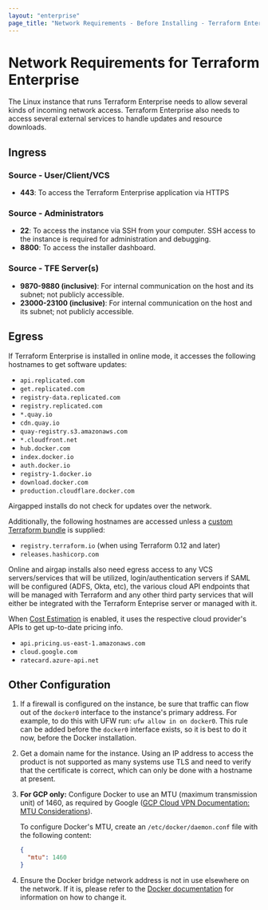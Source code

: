 ```yaml
---
layout: "enterprise"
page_title: "Network Requirements - Before Installing - Terraform Enterprise"
---
```


# Network Requirements for Terraform Enterprise

The Linux instance that runs Terraform Enterprise needs to allow several kinds of incoming network access. Terraform Enterprise also needs to access several external services to handle updates and resource downloads.

## Ingress

### Source - User/Client/VCS

* **443**: To access the Terraform Enterprise application via HTTPS

### Source - Administrators

* **22**: To access the instance via SSH from your computer. SSH access to the instance is required for administration and debugging.
* **8800**: To access the installer dashboard.

### Source - TFE Server(s)
* **9870-9880 (inclusive)**: For internal communication on the host and its subnet; not publicly accessible.
* **23000-23100 (inclusive)**: For internal communication on the host and its subnet; not publicly accessible.

## Egress

If Terraform Enterprise is installed in online mode, it accesses the following hostnames to get software updates:

* `api.replicated.com`
* `get.replicated.com`
* `registry-data.replicated.com`
* `registry.replicated.com`
* `*.quay.io`
* `cdn.quay.io`
* `quay-registry.s3.amazonaws.com`
* `*.cloudfront.net`
* `hub.docker.com`
* `index.docker.io`
* `auth.docker.io`
* `registry-1.docker.io`
* `download.docker.com`
* `production.cloudflare.docker.com`

Airgapped installs do not check for updates over the network.

Additionally, the following hostnames are accessed unless a
[custom Terraform bundle](/docs/cloud/run/install-software.html#custom-and-community-providers)
is supplied:

* `registry.terraform.io` (when using Terraform 0.12 and later)
* `releases.hashicorp.com`

Online and airgap installs also need egress access to any VCS servers/services that will be utilized, login/authentication servers if SAML will be configured (ADFS, Okta, etc), the various cloud API endpoints that will be managed with Terraform and any other third party services that will either be integrated with the Terraform Enteprise server or managed with it.

When [Cost Estimation](/docs/enterprise/admin/integration.html#cost-estimation-integration) is enabled, it uses the respective cloud provider's APIs to get up-to-date pricing info.

* `api.pricing.us-east-1.amazonaws.com`
* `cloud.google.com`
* `ratecard.azure-api.net`

## Other Configuration

1. If a firewall is configured on the instance, be sure that traffic can flow out of the `docker0` interface to the instance's primary address. For example, to do this with UFW run: `ufw allow in on docker0`. This rule can be added before the `docker0` interface exists, so it is best to do it now, before the Docker installation.
1. Get a domain name for the instance. Using an IP address to access the product is not supported as many systems use TLS and need to verify that the certificate is correct, which can only be done with a hostname at present.
1. **For GCP only:** Configure Docker to use an MTU (maximum transmission unit) of 1460, as required by Google ([GCP Cloud VPN Documentation: MTU Considerations](https://cloud.google.com/vpn/docs/concepts/mtu-considerations)).

    To configure Docker's MTU, create an `/etc/docker/daemon.conf` file with the following content:

    ```json
    {
      "mtu": 1460
    }
    ```

1. Ensure the Docker bridge network address is not in use elsewhere on the network. If it is, please refer to the [Docker documentation](https://success.docker.com/article/how-do-i-configure-the-default-bridge-docker0-network-for-docker-engine-to-a-different-subnet) for information on how to change it.
